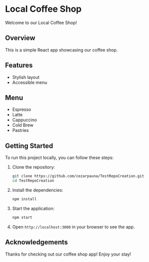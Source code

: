 # Local Coffee Shop

Welcome to our Local Coffee Shop!

## Overview
This is a simple React app showcasing our coffee shop.

## Features
- Stylish layout
- Accessible menu

## Menu
- Espresso
- Latte
- Cappuccino
- Cold Brew
- Pastries

## Getting Started
To run this project locally, you can follow these steps:
1. Clone the repository:
   ```bash
   git clone https://github.com/cezarpauna/TestRepoCreation.git
   cd TestRepoCreation
   ```
2. Install the dependencies:
   ```bash
   npm install
   ```
3. Start the application:
   ```bash
   npm start
   ```
4. Open `http://localhost:3000` in your browser to see the app.

## Acknowledgements
Thanks for checking out our coffee shop app! Enjoy your stay!